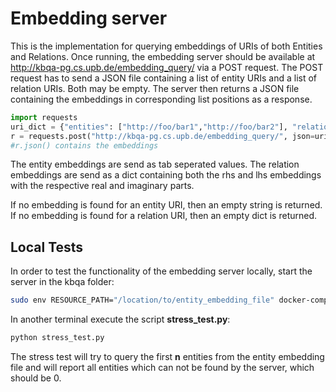 # Embedding server

This is the implementation for querying embeddings of URIs of both Entities and Relations.
Once running, the embedding server should be available at http://kbqa-pg.cs.upb.de/embedding_query/ via a POST request.
The POST request has to send a JSON file containing a list of entity URIs and a list of relation URIs. Both may be empty. The server then returns a JSON file containing the embeddings in corresponding list positions as a response.

```python
import requests
uri_dict = {"entities": ["http://foo/bar1","http://foo/bar2"], "relations" : ["http://foo/bar3"]}
r = requests.post("http://kbqa-pg.cs.upb.de/embedding_query/", json=uri_dict)
#r.json() contains the embeddings
```

The entity embeddings are send as tab seperated values.
The relation embeddings are send as a dict containing both the rhs and lhs embeddings with the respective real and imaginary parts.

If no embedding is found for an entity URI, then an empty string is returned.
If no embedding is found for a relation URI, then an empty dict is returned.

## Local Tests

In order to test the functionality of the embedding server locally, start the server in the kbqa folder:

```bash
sudo env RESOURCE_PATH="/location/to/entity_embedding_file" docker-compose up --build 
```

In another terminal execute the script **stress_test.py**:

```bash
python stress_test.py
```

The stress test will try to query the first **n** entities from the entity embedding file and will report all entities which can not be found by the server, which should be 0.
